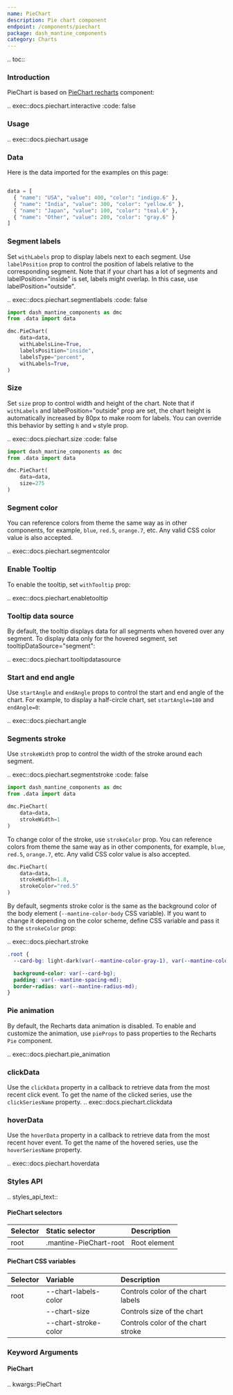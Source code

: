```yaml
---
name: PieChart
description: Pie chart component
endpoint: /components/piechart
package: dash_mantine_components
category: Charts
---
```


.. toc::

### Introduction

PieChart is based on [PieChart recharts](https://recharts.org/en-US/api/PieChart) component:

.. exec::docs.piechart.interactive
    :code: false

### Usage

.. exec::docs.piechart.usage

### Data
Here is the data imported for the examples on this page:

```python

data = [
  { "name": "USA", "value": 400, "color": "indigo.6" },
  { "name": "India", "value": 300, "color": "yellow.6" },
  { "name": "Japan", "value": 100, "color": "teal.6" },
  { "name": "Other", "value": 200, "color": "gray.6" }
]
```

### Segment labels

Set `withLabels` prop to display labels next to each segment. Use `labelPosition` prop to control the position of labels
relative to the corresponding segment. Note that if your chart has a lot of segments and labelPosition="inside" is
set, labels might overlap. In this case, use labelPosition="outside".

.. exec::docs.piechart.segmentlabels
    :code: false

```python
import dash_mantine_components as dmc
from .data import data

dmc.PieChart(
    data=data,
    withLabelsLine=True,
    labelsPosition="inside",
    labelsType="percent",
    withLabels=True,
)
```

### Size

Set `size` prop to control width and height of the chart. Note that if `withLabels` and labelPosition="outside" prop
are set, the chart height is automatically increased by 80px to make room for labels. You can override this behavior
by setting `h` and `w` style prop.


.. exec::docs.piechart.size
    :code: false

```python
import dash_mantine_components as dmc
from .data import data

dmc.PieChart(
    data=data,
    size=275  
)
```
### Segment color

You can reference colors from theme the same way as in other components, for example, `blue`, `red.5`, `orange.7`, etc. 
Any valid CSS color value is also accepted.

.. exec::docs.piechart.segmentcolor

### Enable Tooltip

To enable the tooltip, set `withTooltip` prop:

.. exec::docs.piechart.enabletooltip

### Tooltip data source

By default, the tooltip displays data for all segments when hovered over any segment. To display data only for the hovered segment, set tooltipDataSource="segment":

.. exec::docs.piechart.tooltipdatasource

### Start and end angle

Use `startAngle` and `endAngle` props to control the start and end angle of the chart. For example, to display a
half-circle chart, set `startAngle=180` and `endAngle=0`:

.. exec::docs.piechart.angle

### Segments stroke

Use `strokeWidth` prop to control the width of the stroke around each segment.

.. exec::docs.piechart.segmentstroke
    :code: false



```python
import dash_mantine_components as dmc
from .data import data

dmc.PieChart(
    data=data,
    strokeWidth=1
)
```

To change color of the stroke, use `strokeColor` prop. You can reference colors from theme the same way as in other
components, for example, `blue`, `red.5`, `orange.7`, etc. Any valid CSS color value is also accepted.

```python
dmc.PieChart(
    data=data,
    strokeWidth=1.8,
    strokeColor="red.5"
)
```

By default, segments stroke color is the same as the background color of the body element
(`--mantine-color-body` CSS variable). If you want to change it depending on the color scheme, define CSS variable
and pass it to the `strokeColor` prop:


.. exec::docs.piechart.stroke

```css
.root {
  --card-bg: light-dark(var(--mantine-color-gray-1), var(--mantine-color-dark-5));

  background-color: var(--card-bg);
  padding: var(--mantine-spacing-md);
  border-radius: var(--mantine-radius-md);
}

```



### Pie animation
By default, the Recharts data animation is disabled. To enable and customize the animation, use `pieProps` to pass properties to the Recharts `Pie` component.


.. exec::docs.piechart.pie_animation


### clickData
Use the `clickData` property in a callback to retrieve data from the most recent click event. To get the name of the
clicked series, use the `clickSeriesName` property.
.. exec::docs.piechart.clickdata



### hoverData
Use the `hoverData` property in a callback to retrieve data from the most recent hover event. To get the name of the 
hovered series, use the `hoverSeriesName` property.

.. exec::docs.piechart.hoverdata

### Styles API

.. styles_api_text::

#### PieChart selectors

| Selector    | Static selector           | Description                             |
|:------------|:--------------------------|:----------------------------------------|
| root        | .mantine-PieChart-root    | Root element                            |


#### PieChart CSS variables

| Selector         | Variable               | Description                              |
|:-----------------|:-----------------------|:-----------------------------------------|
| root             | --chart-labels-color   | Controls color of the chart labels       |
|                  | --chart-size           | Controls size of the chart               |
|                  | --chart-stroke-color   | Controls color of the chart stroke       |

### Keyword Arguments

#### PieChart

.. kwargs::PieChart
